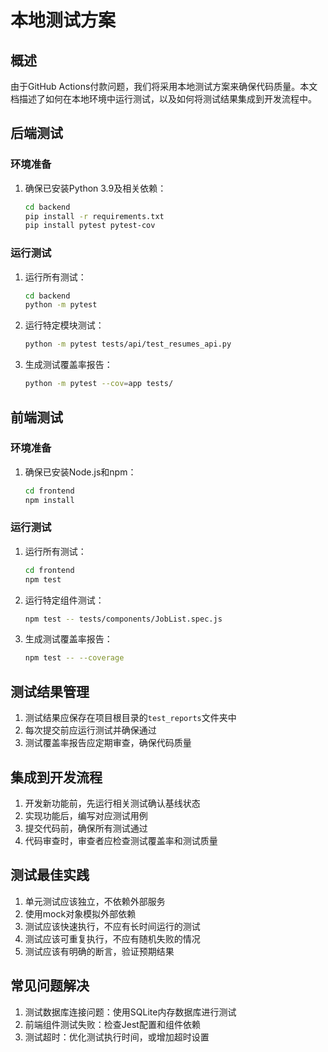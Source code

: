 # 本地测试方案

## 概述

由于GitHub Actions付款问题，我们将采用本地测试方案来确保代码质量。本文档描述了如何在本地环境中运行测试，以及如何将测试结果集成到开发流程中。

## 后端测试

### 环境准备

1. 确保已安装Python 3.9及相关依赖：
   ```bash
   cd backend
   pip install -r requirements.txt
   pip install pytest pytest-cov
   ```

### 运行测试

1. 运行所有测试：
   ```bash
   cd backend
   python -m pytest
   ```

2. 运行特定模块测试：
   ```bash
   python -m pytest tests/api/test_resumes_api.py
   ```

3. 生成测试覆盖率报告：
   ```bash
   python -m pytest --cov=app tests/
   ```

## 前端测试

### 环境准备

1. 确保已安装Node.js和npm：
   ```bash
   cd frontend
   npm install
   ```

### 运行测试

1. 运行所有测试：
   ```bash
   cd frontend
   npm test
   ```

2. 运行特定组件测试：
   ```bash
   npm test -- tests/components/JobList.spec.js
   ```

3. 生成测试覆盖率报告：
   ```bash
   npm test -- --coverage
   ```

## 测试结果管理

1. 测试结果应保存在项目根目录的`test_reports`文件夹中
2. 每次提交前应运行测试并确保通过
3. 测试覆盖率报告应定期审查，确保代码质量

## 集成到开发流程

1. 开发新功能前，先运行相关测试确认基线状态
2. 实现功能后，编写对应测试用例
3. 提交代码前，确保所有测试通过
4. 代码审查时，审查者应检查测试覆盖率和测试质量

## 测试最佳实践

1. 单元测试应该独立，不依赖外部服务
2. 使用mock对象模拟外部依赖
3. 测试应该快速执行，不应有长时间运行的测试
4. 测试应该可重复执行，不应有随机失败的情况
5. 测试应该有明确的断言，验证预期结果

## 常见问题解决

1. 测试数据库连接问题：使用SQLite内存数据库进行测试
2. 前端组件测试失败：检查Jest配置和组件依赖
3. 测试超时：优化测试执行时间，或增加超时设置
